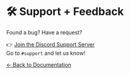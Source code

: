 # 🛠️ Support + Feedback

Found a bug? Have a request?

👉 [Join the Discord Support Server](https://discord.gg/fxhXWgxcHV)  
Go to `#support` and let us know!


[← Back to Documentation](index.md)
